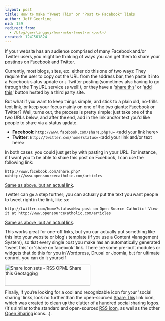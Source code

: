 ```yaml
---
layout: post
title: How to make "Tweet This" or "Post to Facebook" links
author: Jeff Geerling
nid: 159
redirect_from:
  - /blog/geerlingguy/how-make-tweet-or-post-/
created: 1247561824
---
```

<p>If your website has an audience comprised of many Facebook and/or Twitter users, you might be thinking of ways you can get them to share your postings on Facebook and Twitter.</p>
<p>Currently, most blogs, sites, etc. either do this one of two ways: They require the user to copy out the URL from the address bar, then paste it into a Facebook status update or a Twitter posting (sometimes also having to go through the TinyURL service as well!), or they have a '<a href="http://sharethis.com/">share this</a>' or '<a href="http://www.addthis.com/">add this</a>' button hosted by a third party site.</p>
<p>But what if you want to keep things simple, and stick to a plain old, no-frills text link, or keep your focus mainly on one of the two giants: Facebook or Twitter? Well, turns out, the process is pretty simple: just take one of the two URLs below, and after the end, add in the link and/or text you'd like people to share via a status update.</p>
<ul>
    <li><strong>Facebook</strong>: <code>http://www.facebook.com/share.php?u=</code> &lt;add your link here&gt;</li>
    <li><strong>Twitter</strong>: <code>http://twitter.com/home?status=</code> &lt;add your link and/or text here&gt;</li>
</ul>
<!--break-->
<p>In both cases, you could just get by with pasting in your URL. For instance, if I want you to be able to share this post on Facebook, I can use the following link:</p>
<p class="rteindent1"><code>http://www.facebook.com/share.php?u=http://www.opensourcecatholic.com/articles</code></p>
<p class="rteindent1"><a href="http://www.facebook.com/share.php?u=http://www.opensourcecatholic.com/articles">Same as above, but an actual link</a>.</p>
<p>Twitter can go a step further; you can actually put the text you want people to tweet right in the link, like so:</p>
<p class="rteindent1"><code>http://twitter.com/home?status=New post on Open Source Catholic! View it at http://www.opensourcecatholic.com/articles</code></p>
<p class="rteindent1"><a href="http://twitter.com/home?status=New post on Open Source Catholic! View it at http://www.opensourcecatholic.com/articles">Same as above, but an actual link</a>.</p>
<p>This works great for one-off links, but you can actually put something like this into your website or blog's template (if you use a Content Management System), so that every single post you make has an automatically generated 'tweet this' or 'share on facebook' link. There are some pre-built modules or widgets that do this for you in Wordpress, Drupal or Joomla, but for ultimate control, you can do it yourself.</p>
<p class="rtecenter"><img alt="Share icon sets - RSS OPML Share this Geotagging" width="276" height="67" src="/sites/opensourcecatholic.com/files/user-uploads/geerlingguy/share-icon-sets.png" /></p>
<p>Finally, if you're looking for a cool and recognizable icon for your 'social sharing' links, look no further than the open-sourced <a href="http://shareicons.com/">Share This</a>&nbsp;link icon, which was created to clean up the clutter of a hundred social sharing logos. (It's similar to the standard and open-sourced <a href="http://www.feedicons.com/">RSS icon</a>, as well as the other <a href="http://www.openshareicons.com/">Open Sharing</a> icons...).</p>
